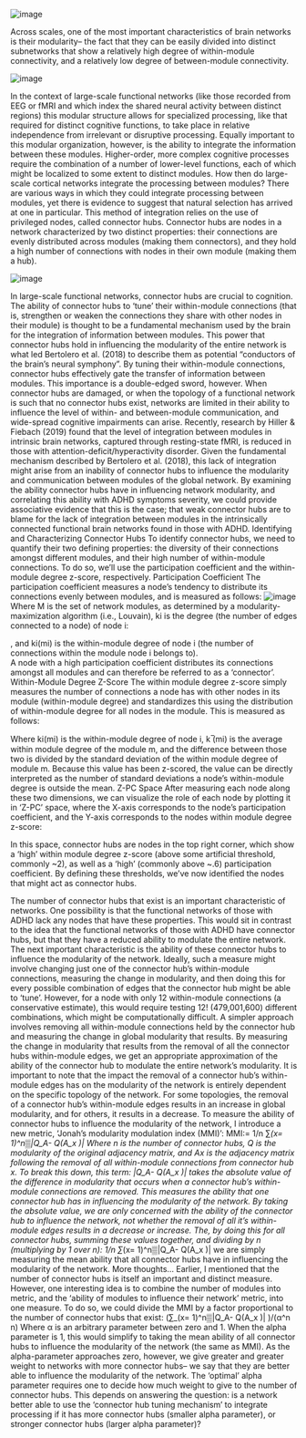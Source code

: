 <!--layout: page title: "PAGE TITLE" permalink: /Connector_Hubs/-->

![image](https://user-images.githubusercontent.com/81769550/123013796-e4aa8b00-d392-11eb-8008-43ff364db678.png)


Across scales, one of the most important characteristics of brain networks is their modularity– the fact that they can be easily divided into distinct subnetworks that show a relatively high degree of within-module connectivity, and a relatively low degree of between-module connectivity.

![image](https://user-images.githubusercontent.com/81769550/123013826-effdb680-d392-11eb-805f-7249d9e62743.png)

In the context of large-scale functional networks (like those recorded from EEG or fMRI and which index the shared neural activity between distinct regions) this modular structure allows for specialized processing, like that required for distinct cognitive functions, to take place in relative independence from irrelevant or disruptive processing. 
Equally important to this modular organization, however, is the ability to integrate the information between these modules. Higher-order, more complex cognitive processes require the combination of a number of lower-level functions, each of which might be localized to some extent to distinct modules. How then do large-scale cortical networks integrate the processing between modules? There are various ways in which they could integrate processing between modules, yet there is evidence to suggest that natural selection has arrived at one in particular. This method of integration relies on the use of privileged nodes, called connector hubs. Connector hubs are nodes in a network characterized by two distinct properties: their connections are evenly distributed across modules (making them connectors), and they hold a high number of connections with nodes in their own module (making them a hub). 

![image](https://user-images.githubusercontent.com/81769550/123013841-f8ee8800-d392-11eb-9016-0e0d791acaaa.png)

In large-scale functional networks, connector hubs are crucial to cognition. The ability of connector hubs to ‘tune’ their within-module connections (that is, strengthen or weaken the connections they share with other nodes in their module) is thought to be a fundamental mechanism used by the brain for the integration of information between modules. This power that connector hubs hold in influencing the modularity of the entire network is what led Bertolero et al. (2018) to describe them as potential “conductors of the brain’s neural symphony”. By tuning their within-module connections, connector hubs effectively gate the transfer of information between modules.
This importance is a double-edged sword, however. When connector hubs are damaged, or when the topology of a functional network is such that no connector hubs exist, networks are limited in their ability to influence the level of within- and between-module communication, and wide-spread cognitive impairments can arise. 
Recently, research by Hiller & Fiebach (2019) found that the level of integration between modules in intrinsic brain networks, captured through resting-state fMRI, is reduced in those with attention-deficit/hyperactivity disorder. Given the fundamental mechanism described by Bertolero et al. (2018), this lack of integration might arise from an inability of connector hubs to influence the modularity and communication between modules of the global network.
By examining the ability connector hubs have in influencing network modularity, and correlating this ability with ADHD symptoms severity, we could provide associative evidence that this is the case; that weak connector hubs are to blame for the lack of integration between modules in the intrinsically connected functional brain networks found in those with ADHD.
Identifying and Characterizing Connector Hubs
To identify connector hubs, we need to quantify their two defining properties: the diversity of their connections amongst different modules, and their high number of within-module connections. To do so, we’ll use the participation coefficient and the within-module degree z-score, respectively.
Participation Coefficient
The participation coefficient measures a node’s tendency to distribute its connections evenly between modules, and is measured as follows:
![image](https://user-images.githubusercontent.com/81769550/123013860-00159600-d393-11eb-9c6b-5f04478e8aa1.png)
Where M is the set of network modules, as determined by a modularity-maximization algorithm (i.e., Louvain), ki is the degree (the number of edges connected to a node) of node i:
 
 
, and ki(mi) is the within-module degree of node i (the number of connections within the module node i belongs to).  
A node with a high participation coefficient distributes its connections amongst all modules and can therefore be referred to as a ‘connector’.
Within-Module Degree Z-Score
The within module degree z-score simply measures the number of connections a node has with other nodes in its module (within-module degree) and standardizes this using the distribution of within-module degree for all nodes in the module. This is measured as follows:
 
Where ki(mi) is the within-module degree of node i, k ̅(mi) is the average within module degree of the module m, and the difference between those two is divided by the standard deviation of the within module degree of module m.
Because this value has been z-scored, the value can be directly interpreted as the number of standard deviations a node’s within-module degree is outside the mean.
Z-PC Space
After measuring each node along these two dimensions, we can visualize the role of each node by plotting it in ‘Z-PC’ space, where the X-axis corresponds to the node’s participation coefficient, and the Y-axis corresponds to the nodes within module degree z-score:
 
In this space, connector hubs are nodes in the top right corner, which show a ‘high’ within module degree z-score (above some artificial threshold, commonly ~2), as well as a ‘high’ (commonly above ~.6) participation coefficient. By defining these thresholds, we’ve now identified the nodes that might act as connector hubs.

The number of connector hubs that exist is an important characteristic of networks. One possibility is that the functional networks of those with ADHD lack any nodes that have these properties. This would sit in contrast to the idea that the functional networks of those with ADHD have connector hubs, but that they have a reduced ability to modulate the entire network.
The next important characteristic is the ability of these connector hubs to influence the modularity of the network. Ideally, such a measure might involve changing just one of the connector hub’s within-module connections, measuring the change in modularity, and then doing this for every possible combination of edges that the connector hub might be able to ‘tune’. However, for a node with only 12 within-module connections (a conservative estimate), this would require testing 12! (479,001,600) different combinations, which might be computationally difficult. A simpler approach involves removing all within-module connections held by the connector hub and measuring the change in global modularity that results. By measuring the change in modularity that results from the removal of all the connector hubs within-module edges, we get an appropriate approximation of the ability of the connector hub to modulate the entire network’s modularity.
It is important to note that the impact the removal of a connector hub’s within-module edges has on the modularity of the network is entirely dependent on the specific topology of the network. For some topologies, the removal of a connector hub’s within-module edges results in an increase in global modularity, and for others, it results in a decrease. 
To measure the ability of connector hubs to influence the modularity of the network, I introduce a new metric, ‘Jonah’s modularity modulation index (MMI)’:
MMI∶=  1/n ∑_(x= 1)^n▒|Q_A- Q(A_x )| 
Where n is the number of connector hubs, Q  is the modularity of the original adjacency matrix, and Ax is the adjacency matrix following the removal of all within-module connections from connector hub x.
To break this down, this term:
|Q_A- Q(A_x )|
takes the absolute value of the difference in modularity that occurs when a connector hub’s within-module connections are removed. This measures the ability that one connector hub has in influencing the modularity of the network. By taking the absolute value, we are only concerned with the ability of the connector hub to influence the network, not whether the removal of all it’s within-module edges results in a decrease or increase. 
The, by doing this for all connector hubs, summing these values together, and dividing by n (multiplying by 1 over n): 
1/n ∑_(x= 1)^n▒|Q_A- Q(A_x )| 
we are simply measuring the mean ability that all connector hubs have in influencing the modularity of the network. 
More thoughts…
Earlier, I mentioned that the number of connector hubs is itself an important and distinct measure. However, one interesting idea is to combine the number of modules into metric, and the ‘ability of modules to influence their network’ metric, into one measure. To do so, we could divide the MMI by a factor proportional to the number of connector hubs that exist:
(∑_(x= 1)^n▒|Q_A- Q(A_x )| )/(α^n  n)
Where α is an arbitrary parameter between zero and 1. When the alpha parameter is 1, this would simplify to taking the mean ability of all connector hubs to influence the modularity of the network (the same as MMI). As the alpha-parameter approaches zero, however, we give greater and greater weight to networks with more connector hubs– we say that they are better able to influence the modularity of the network. The ‘optimal’ alpha parameter requires one to decide how much weight to give to the number of connector hubs. This depends on answering the question: is a network better able to use the ‘connector hub tuning mechanism’ to integrate processing if it has more connector hubs (smaller alpha parameter), or stronger connector hubs (larger alpha parameter)? 
